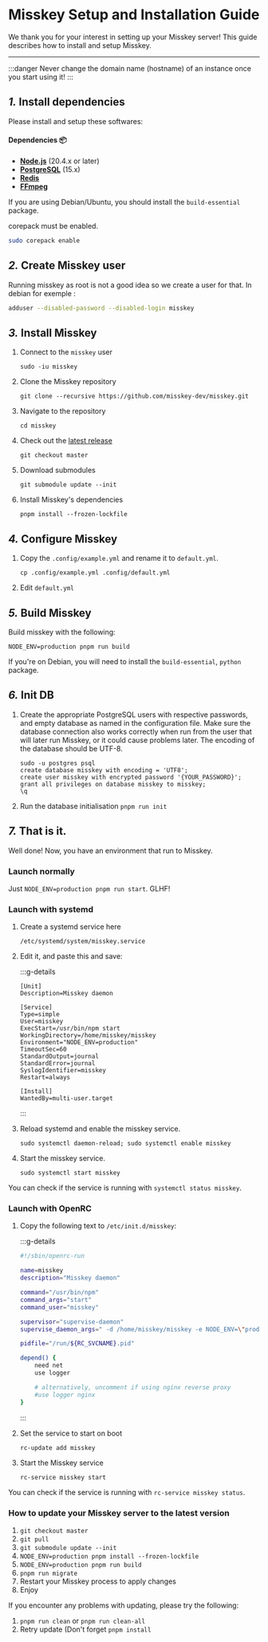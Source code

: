 Misskey Setup and Installation Guide
================================================================

We thank you for your interest in setting up your Misskey server!
This guide describes how to install and setup Misskey.

----------------------------------------------------------------

:::danger
Never change the domain name (hostname) of an instance once you start using it!
:::

*1.* Install dependencies
----------------------------------------------------------------
Please install and setup these softwares:

#### Dependencies :package:
* **[Node.js](https://nodejs.org/en/)** (20.4.x or later)
* **[PostgreSQL](https://www.postgresql.org/)** (15.x)
* **[Redis](https://redis.io/)**
* **[FFmpeg](https://www.ffmpeg.org/)**

If you are using Debian/Ubuntu, you should install the `build-essential` package.

corepack must be enabled.
```sh
sudo corepack enable
```

*2.* Create Misskey user
----------------------------------------------------------------
Running misskey as root is not a good idea so we create a user for that.
In debian for exemple :

```sh
adduser --disabled-password --disabled-login misskey
```

*3.* Install Misskey
----------------------------------------------------------------
1. Connect to the `misskey` user

	`sudo -iu misskey`

2. Clone the Misskey repository

	`git clone --recursive https://github.com/misskey-dev/misskey.git`

3. Navigate to the repository

	`cd misskey`

4. Check out the [latest release](https://github.com/misskey-dev/misskey/releases/latest)

	`git checkout master`

5. Download submodules

    `git submodule update --init`

5. Install Misskey's dependencies

	`pnpm install --frozen-lockfile`

*4.* Configure Misskey
----------------------------------------------------------------
1. Copy the `.config/example.yml` and rename it to `default.yml`.

	`cp .config/example.yml .config/default.yml`

2. Edit `default.yml`

*5.* Build Misskey
----------------------------------------------------------------

Build misskey with the following:

`NODE_ENV=production pnpm run build`

If you're on Debian, you will need to install the `build-essential`, `python` package.

*6.* Init DB
----------------------------------------------------------------
1. Create the appropriate PostgreSQL users with respective passwords,
	and empty database as named in the configuration file.
	Make sure the database connection also works correctly when run from the
	user that will later run Misskey, or it could cause problems later.
	The encoding of the database should be UTF-8.

	```
	sudo -u postgres psql
	create database misskey with encoding = 'UTF8';
	create user misskey with encrypted password '{YOUR_PASSWORD}';
	grant all privileges on database misskey to misskey;
	\q
	```

2. Run the database initialisation
	`pnpm run init`

*7.* That is it.
----------------------------------------------------------------
Well done! Now, you have an environment that run to Misskey.

### Launch normally
Just `NODE_ENV=production pnpm run start`. GLHF!

### Launch with systemd

1. Create a systemd service here

	`/etc/systemd/system/misskey.service`

2. Edit it, and paste this and save:

	:::g-details
	```
	[Unit]
	Description=Misskey daemon

	[Service]
	Type=simple
	User=misskey
	ExecStart=/usr/bin/npm start
	WorkingDirectory=/home/misskey/misskey
	Environment="NODE_ENV=production"
	TimeoutSec=60
	StandardOutput=journal
	StandardError=journal
	SyslogIdentifier=misskey
	Restart=always

	[Install]
	WantedBy=multi-user.target
	```
	:::

3. Reload systemd and enable the misskey service.

	`sudo systemctl daemon-reload; sudo systemctl enable misskey`

4. Start the misskey service.

	`sudo systemctl start misskey`

You can check if the service is running with `systemctl status misskey`.

### Launch with OpenRC

1. Copy the following text to `/etc/init.d/misskey`:

	:::g-details
	```sh
	#!/sbin/openrc-run

	name=misskey
	description="Misskey daemon"

	command="/usr/bin/npm"
	command_args="start"
	command_user="misskey"

	supervisor="supervise-daemon"
	supervise_daemon_args=" -d /home/misskey/misskey -e NODE_ENV=\"production\""

	pidfile="/run/${RC_SVCNAME}.pid"

	depend() {
		need net
		use logger

		# alternatively, uncomment if using nginx reverse proxy
		#use logger nginx
	}
	```
	:::

2. Set the service to start on boot

	`rc-update add misskey`

3. Start the Misskey service

	`rc-service misskey start`

You can check if the service is running with `rc-service misskey status`.

### How to update your Misskey server to the latest version
1. `git checkout master`
2. `git pull`
3. `git submodule update --init`
4. `NODE_ENV=production pnpm install --frozen-lockfile`
5. `NODE_ENV=production pnpm run build`
6. `pnpm run migrate`
7. Restart your Misskey process to apply changes
8. Enjoy

If you encounter any problems with updating, please try the following:
1. `pnpm run clean` or `pnpm run clean-all`
2. Retry update (Don't forget `pnpm install`
